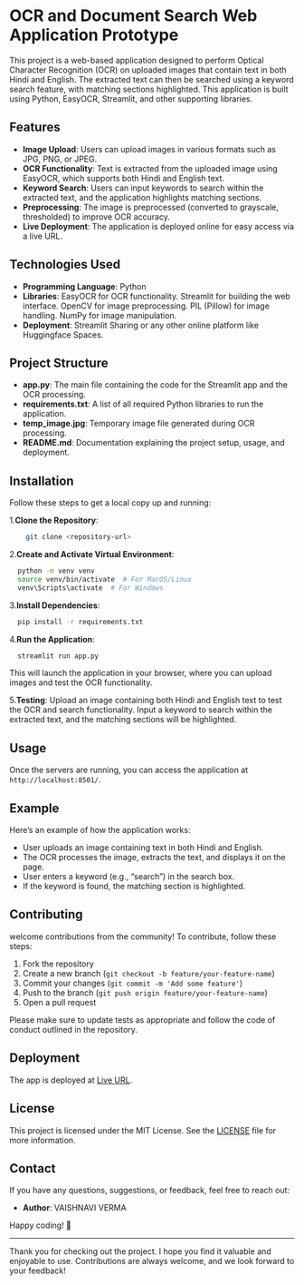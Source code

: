 # OCR and Document Search Web Application Prototype 

This project is a web-based application designed to perform Optical Character Recognition (OCR) on uploaded images that contain text in both Hindi and English. The extracted text can then be searched using a keyword search feature, with matching sections highlighted. This application is built using Python, EasyOCR, Streamlit, and other supporting libraries.

## Features
- **Image Upload**: Users can upload images in various formats such as JPG, PNG, or JPEG.
- **OCR Functionality**: Text is extracted from the uploaded image using EasyOCR, which supports both Hindi and English text.
- **Keyword Search**: Users can input keywords to search within the extracted text, and the application highlights matching sections.
- **Preprocessing**: The image is preprocessed (converted to grayscale, thresholded) to improve OCR accuracy.
- **Live Deployment**: The application is deployed online for easy access via a live URL.

## Technologies Used
- **Programming Language**: Python
- **Libraries**:
   EasyOCR for OCR functionality.
   Streamlit for building the web interface.
   OpenCV for image preprocessing.
   PIL (Pillow) for image handling.
   NumPy for image manipulation.
- **Deployment**: Streamlit Sharing or any other online platform like Huggingface Spaces.

## Project Structure
- **app.py**: The main file containing the code for the Streamlit app and the OCR processing.
- **requirements.txt**: A list of all required Python libraries to run the application.
- **temp_image.jpg**: Temporary image file generated during OCR processing.
- **README.md**: Documentation explaining the project setup, usage, and deployment.

## Installation

Follow these steps to get a local copy up and running:

1.**Clone the Repository**:
   ```sh
       git clone <repository-url>
  ```

2.**Create and Activate Virtual Environment**:
   ```sh
     python -m venv venv
     source venv/bin/activate  # For MacOS/Linux
     venv\Scripts\activate  # For Windows
  ```

3.**Install Dependencies**:
   ```sh
     pip install -r requirements.txt
   ```

4.**Run the Application**:
   ```sh
     streamlit run app.py
   ```
This will launch the application in your browser, where you can upload images and test the OCR functionality.

5.**Testing**: Upload an image containing both Hindi and English text to test the OCR and search functionality. Input a keyword to search within the extracted text, and the matching sections will be highlighted.

## Usage

Once the servers are running, you can access the application at `http://localhost:8501/`.

## Example
Here’s an example of how the application works:

- User uploads an image containing text in both Hindi and English.
- The OCR processes the image, extracts the text, and displays it on the page.
- User enters a keyword (e.g., “search”) in the search box.
- If the keyword is found, the matching section is highlighted.

## Contributing

 welcome contributions from the community! To contribute, follow these steps:

1. Fork the repository
2. Create a new branch (`git checkout -b feature/your-feature-name`)
3. Commit your changes (`git commit -m 'Add some feature'`)
4. Push to the branch (`git push origin feature/your-feature-name`)
5. Open a pull request

Please make sure to update tests as appropriate and follow the code of conduct outlined in the repository.

## Deployment
The app is deployed at [Live URL]().

## License

This project is licensed under the MIT License. See the [LICENSE](LICENSE) file for more information.

## Contact

If you have any questions, suggestions, or feedback, feel free to reach out:

- **Author**: VAISHNAVI VERMA

Happy coding! 🎉

---

Thank you for checking out the project. I hope you find it valuable and enjoyable to use. Contributions are always welcome, and we look forward to your feedback!


